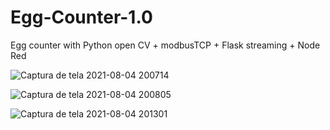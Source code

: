 # Egg-Counter-1.0
Egg counter with Python open CV + modbusTCP + Flask streaming + Node Red

![Captura de tela 2021-08-04 200714](https://user-images.githubusercontent.com/43612824/128266766-5c39ea1e-b6ff-4030-a22e-68b5199b7209.png)

![Captura de tela 2021-08-04 200805](https://user-images.githubusercontent.com/43612824/128267133-b44da7f2-a1a7-43a4-a587-ff817b5d2733.png)

![Captura de tela 2021-08-04 201301](https://user-images.githubusercontent.com/43612824/128267188-2a54745c-3a3c-47ee-a9f1-b21f5ef04a24.png)
